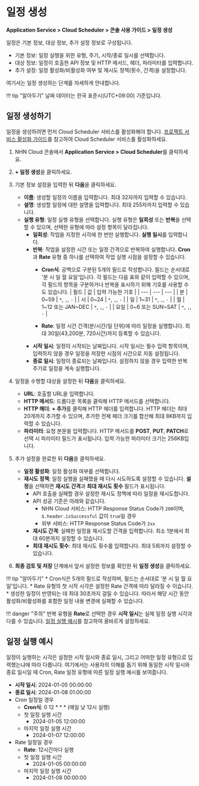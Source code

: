 # 일정 생성
**Application Service > Cloud Scheduler > 콘솔 사용 가이드 > 일정 생성**


일정은 기본 정보, 대상 정보, 추가 설정 정보로 구성됩니다.

* 기본 정보: 일정 실행을 위한 유형, 주기, 시작/종료 일시를 선택합니다.
* 대상 정보: 일정이 호출한 API 정보 및 HTTP 메서드, 헤더, 파라미터를 입력합니다.
* 추가 설정: 일정 활성화/비활성화 여부 및 재시도 정책(횟수, 간격)을 설정합니다.

여기서는 일정 생성하는 단계를 자세하게 안내합니다.

!!! tip "알아두기"
    날짜 데이터는 한국 표준시(UTC+09:00) 기준입니다.


## 일정 생성하기

일정을 생성하려면 먼저 Cloud Scheduler 서비스를 활성화해야 합니다. [프로젝트 서비스 활성화 가이드](https://docs.nhncloud.com/ko/nhncloud/ko/console-guide/#_21)를 참고하여 Cloud Scheduler 서비스를 활성화하세요.

1. NHN Cloud 콘솔에서 **Application Service > Cloud Scheduler**를 클릭하세요.
2. **+ 일정 생성**을 클릭하세요.

3. 기본 정보 설정을 입력한 뒤 **다음**을 클릭하세요.
    * **이름**: 생성할 일정의 이름을 입력합니다. 최대 32자까지 입력할 수 있습니다. 
    * **설명**: 생성할 일정에 대한 설명을 입력합니다. 최대 255자까지 입력할 수 있습니다.
    * **실행 유형**: 일정 실행 유형을 선택합니다. 실행 유형은 **일회성** 또는 **반복**을 선택할 수 있으며, 선택한 유형에 따라 설정 항목이 달라집니다.
        * **일회성**: 작업을 지정한 시각에 한 번만 실행합니다. **실행 일시**를 입력합니다.
        * **반복**: 작업을 설정한 시간 또는 일정 간격으로 반복하여 실행합니다. **Cron**과 **Rate** 유형 중 하나를 선택하여 작업 실행 시점을 설정할 수 있습니다.
            * **Cron식**: 공백으로 구분된 5개의 필드로 작성합니다. 필드는 순서대로 '분 시 일 월 요일'입니다. 각 필드는 다음 표와 같이 입력할 수 있으며, 각 필드의 항목을 구분하거나 반복을 표시하기 위해 기호를 사용할 수도 있습니다.
              | 필드 | 값 | 입력 가능한 기호 |
              | --- | --- | --- |
              | 분 | 0~59 | `*`, `,`, `-` |
              | 시 | 0~24 | `*`, `,`, `-` |
              | 일 | 1~31 | `*`, `,`, `-` |
              | 월 | 1~12 또는 JAN~DEC | `*`, `,`, `-` |
              | 요일 | 0~6 또는 SUN~SAT | `*`, `,`, `-` | 
              
            * **Rate**: 일정 시간 간격(분/시간/일 단위)에 따라 일정을 실행합니다. 최대 30일(43,200분, 720시간)까지 등록할 수 있습니다.
        * **시작 일시**: 일정이 시작되는 날짜입니다. 시작 일시는 필수 입력 항목이며, 입력하지 않을 경우 일정을 저장한 시점의 시간으로 자동 설정됩니다.
        * **종료 일시**: 일정이 종료되는 날짜입니다. 설정하지 않을 경우 입력한 반복 주기로 일정을 계속 실행합니다.

4. 일정을 수행할 대상을 설정한 뒤 **다음**을 클릭하세요.
    * **URL**: 호출할 URL을 입력합니다.
    * **HTTP 메서드**: 드롭다운 목록을 클릭해 HTTP 메서드를 선택합니다.
    * **HTTP 헤더**: **+ 추가**를 클릭해 HTTP 헤더를 입력합니다. HTTP 헤더는 최대 20개까지 추가할 수 있으며, 추가한 전체 헤더 크기를 합산해 최대 8KB까지 입력할 수 있습니다.
    * **파라미터**: 요청 본문을 입력합니다. HTTP 메서드를 **POST**, **PUT**, **PATCH**로 선택 시 파라미터 필드가 표시됩니다. 입력 가능한 파라미터 크기는 256KB입니다.

5. 추가 설정을 완료한 뒤 **다음**을 클릭하세요.
    * **일정 활성화**: 일정 활성화 여부를 선택합니다.
    * **재시도 정책**: 일정 실행을 실패했을 때 다시 시도하도록 설정할 수 있습니다. **설정**을 선택하면 **재시도 간격**과 **최대 재시도 횟수** 필드가 표시됩니다.
        * API 호출을 실패할 경우 설정한 재시도 정책에 따라 일정을 재시도합니다.
        * API 성공 기준은 아래와 같습니다.
            * NHN Cloud 서비스: HTTP Response Status Code가 `200`이며, `$.header.isSuccessful` 값이 `true`일 경우
            * 외부 서비스: HTTP Response Status Code가 `2xx`
        * **재시도 간격**: 실패한 일정을 재시도할 간격을 입력합니다. 최소 1분에서 최대 60분까지 설정할 수 있습니다.
        * **최대 재시도 횟수**: 최대 재시도 횟수를 입력합니다. 최대 5회까지 설정할 수 있습니다.

6. **최종 검토 및 저장** 단계에서 앞서 설정한 정보를 확인한 뒤 **일정 생성**을 클릭하세요.

!!! tip "알아두기"
    * Cron식은 5개의 필드로 작성하며, 필드는 순서대로 '분 시 일 월 요일'입니다.
    * Rate 유형의 첫 시작 시각은 설정한 Rate 간격에 따라 달라질 수 이습니다.
    * 생성한 일정이 반영되는 데 최대 30초까지 걸릴 수 있습니다. 따라서 해당 시간 동안 활성화/비활성화를 포함한 일정 내용 변경에 실패할 수 있습니다.

!!! danger "주의"
    반복 유형을 **Rate**로 선택한 경우 **시작 일시**는 실제 일정 실행 시각과 다를 수 있습니다. [일정 실행 예시](create-schedule/#_3)를 참고하여 올바르게 설정하세요. 



## 일정 실행 예시

일정이 실행하는 시각은 설정한 시작 일시와 종료 일시, 그리고 어떠한 일정 유형으로 입력했는냐에 따라 다릅니다.
여기에서는 사용자의 이해를 돕기 위해 동일한 시작 일시와 종료 일시일 때 Cron, Rate 일정 유형에 따른 일정 실행 예시를 보여줍니다.

* **시작 일시**: 2024-01-05 00:00:00
* **종료 일시**: 2024-01-08 01:00:00
* Cron 일정일 경우
    * **Cron식**: 0 12 \* \* \* (매일 낮 12시 실행)
    * 첫 일정 실행 시간
        * 2024-01-05 12:00:00
    * 마지막 일정 실행 시간
        * 2024-01-07 12:00:00
* Rate 일정일 경우
    * **Rate**: 12시간마다 실행
    * 첫 일정 실행 시간
        * 2024-01-05 00:00:00
    * 마지막 일정 실행 시간
        * 2024-01-08 00:00:00